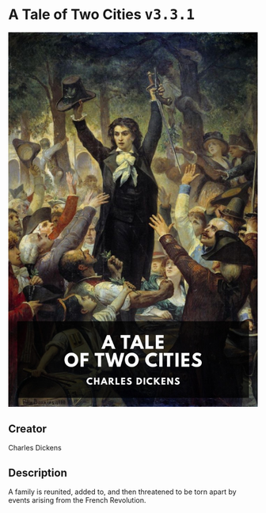 
# A Tale of Two Cities <kbd>v3.3.1</kbd>

<center>
  <img src="./cover-1024.jpg"/>
</center>

## Creator
Charles Dickens

## Description
A family is reunited, added to, and then threatened to be torn apart by events arising from the French Revolution.
